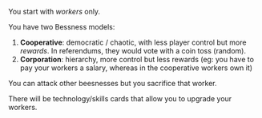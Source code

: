 You start with *workers* only.

You have two Bessness models:

1. **Cooperative**: democratic / chaotic, with less player control but more *rewards*. In referendums, they would vote with a coin toss (random).   
2. **Corporation**: hierarchy, more control but less rewards (eg: you have to pay your workers a salary, whereas in the cooperative workers own it)

You can attack other beesnesses but you sacrifice that worker.

There will be technology/skills cards that allow you to upgrade your workers. 
